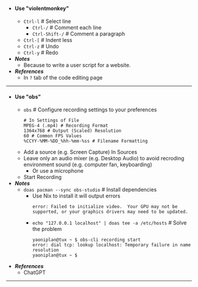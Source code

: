 - #### Use "violentmonkey"
    - `Ctrl-l` # Select line
        - `Ctrl-/` # Comment each line
        - `Ctrl-Shift-/` # Comment a paragraph
    - `Ctrl-[` # Indent less
    - `Ctrl-z` # Undo
    - `Ctrl-y` # Redo
- ***Notes***
    - Because to write a user script for a website.
- ***References***
    - In `?` tab of the code editing page
- ---
- #### Use "obs"
    - `obs` # Configure recording settings to your preferences
      ```
      # In Settings of File
      MPEG-4 (.mp4) # Recording Format
      1364x768 # Output (Scaled) Resolution
      60 # Common FPS Values
      %CCYY-%MM-%DD_%hh-%mm-%ss # Filename Formatting
      ```
    - Add a source (e.g. Screen Capture) In Sources
    - Leave only an audio mixer (e.g. Desktop Audio) to avoid recroding environment sound (e.g. computer fan, keyboarding)
        - Or use a microphone
    - Start Recording
- ***Notes***
    - `doas pacman --sync obs-studio` # Install dependencies
        - Use Nix to install it will output errors
          ```
          error: Failed to initialize video.  Your GPU may not be supported, or your graphics drivers may need to be updated.
          ```
        - `echo "127.0.0.1 localhost" | doas tee -a /etc/hosts` # Solve the problem
          ```
          yaoniplan@tux ~ $ obs-cli recording start
          error: dial tcp: lookup localhost: Temporary failure in name resolution
          yaoniplan@tux ~ $  
          ```
- ***References***
    - ChatGPT
- ---
